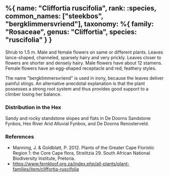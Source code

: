 %{
    name: "Cliffortia ruscifolia",
    rank: :species,
    common_names: ["steekbos", "bergklimmersvriend"],
    taxonomy: %{
        family: "Rosaceae",
        genus: "Cliffortia",
        species: "ruscifolia"
    }
}
---

Shrub to 1.5 m. Male and female flowers on same or different plants. Leaves lance-shaped, channeled,
sparsely hairy and very prickly. Leaves closer to flowers are shorter and densely hairy. Male flowers
have about 12 stamens. Female flowers have an egg-shaped receptacle and red, feathery styles.

The name "bergklimmersvriend" is used in irony, because the leaves deliver painful stings. An alternative
anecdotal explanation is that the plant possesses a strong root system and thus provides good support to a
climber losing her balance.

<!-- read more -->

### Distribution in the Hex

Sandy and rocky standstone slopes and flats in De Doorns Sandstone Fynbos, Hex River Arid Alluvial Fynbos, and De Doorns Renosterveld.

### References

* Manning, J. & Goldblatt, P. 2012. Plants of the Greater Cape Floristic Region 1: the Core Cape flora, Strelitzia 29. South African National Biodiversity Institute, Pretoria.
* https://www.fernkloof.org.za/index.php/all-plants/plant-families/item/cliffortia-ruscifolia